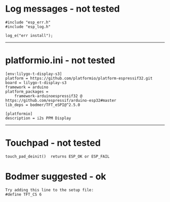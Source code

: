 # Log messages - not tested
```
#include "esp_err.h"
#include "esp_log.h"

log_e("err install");
```
--------------------------

# platformio.ini - not tested
```
[env:lilygo-t-display-s3]
platform = https://github.com/platformio/platform-espressif32.git
board = lilygo-t-display-s3
framework = arduino
platform_packages =
    framework-arduinoespressif32 @ https://github.com/espressif/arduino-esp32#master
lib_deps = bodmer/TFT_eSPI@^2.5.0

[platformio]
description = i2s PPM Display
```
--------------------------

# Touchpad - not tested
```
touch_pad_deinit()  returns ESP_OK or ESP_FAIL
```

# Bodmer suggested - ok
```
Try adding this line to the setup file:
#define TFT_CS 6
```